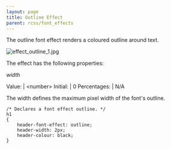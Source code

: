 ```yaml
---
layout: page
title: Outline Effect
parent: rcss/font_effects
---
```


The outline font effect renders a coloured outline around text.

![effect_outline_1.jpg](effect_outline_1.jpg)

The effect has the following properties:

*width*

Value: | \<number\>
Initial: | 0
Percentages: | N/A

The width defines the maximum pixel width of the font's outline.

```
/* Declares a font effect outline. */
h1
{
    header-font-effect: outline;
    header-width: 2px;
    header-colour: black;
}
```
